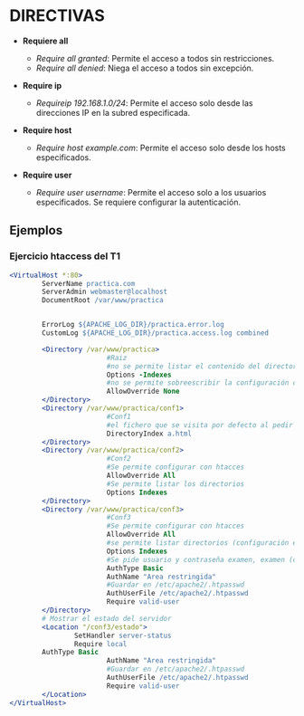 # DIRECTIVAS

- **Requiere all**
  - *Require all granted*: Permite el acceso a todos sin restricciones.
  - *Require all denied*: Niega el acceso a todos sin excepción.

- **Require ip**
  - *Requireip 192.168.1.0/24*: Permite el acceso solo desde las direcciones IP en la subred especificada.

- **Require host**
  - *Require host example.com*: Permite el acceso solo desde los hosts especificados.

- **Require user**
  - *Require user username*: Permite el acceso solo a los usuarios especificados. Se requiere configurar la autenticación.

## Ejemplos

### Ejercicio htaccess del T1

```apache
<VirtualHost *:80>
        ServerName practica.com
        ServerAdmin webmaster@localhost
        DocumentRoot /var/www/practica


        ErrorLog ${APACHE_LOG_DIR}/practica.error.log
        CustomLog ${APACHE_LOG_DIR}/practica.access.log combined

        <Directory /var/www/practica>
                        #Raiz
                        #no se permite listar el contenido del directorio
                        Options -Indexes
                        #no se permite sobreescribir la configuración con htaccess
                        AllowOverride None
        </Directory>
        <Directory /var/www/practica/conf1>
                        #Conf1
                        #el fichero que se visita por defecto al pedir su raiz es a.html
                        DirectoryIndex a.html
        </Directory>
        <Directory /var/www/practica/conf2>
                        #Conf2
                        #Se permite configurar con htacces
                        AllowOverride All
                        #Se permite listar los directorios
                        Options Indexes
        </Directory>
        <Directory /var/www/practica/conf3>
                        #Conf3
                        #Se permite configurar con htacces
                        AllowOverride All
                        #se permite listar directorios (configuración en htaccess)
                        Options Indexes
                        #Se pide usuario y contraseña examen, examen (configuración en htaccess)
                        AuthType Basic
                        AuthName "Area restringida"
                        #Guardar en /etc/apache2/.htpasswd
                        AuthUserFile /etc/apache2/.htpasswd
                        Require valid-user
        </Directory>
        # Mostrar el estado del servidor
        <Location "/conf3/estado">
                SetHandler server-status
                Require local
        AuthType Basic
                        AuthName "Area restringida"
                        #Guardar en /etc/apache2/.htpasswd
                        AuthUserFile /etc/apache2/.htpasswd
                        Require valid-user
        </Location>
</VirtualHost>
```
